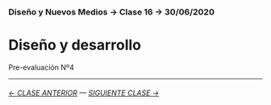 ### Diseño y Nuevos Medios → Clase 16 → 30/06/2020

# Diseño y desarrollo

Pre-evaluación Nº4

- - - - - - - 

###### [← CLASE ANTERIOR](https://github.com/profesorfaco/dno037-2021/tree/main/clase-15) — [SIGUIENTE CLASE →](https://github.com/profesorfaco/dno037-2021/tree/main/clase-17)
